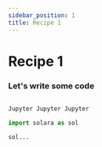 ```yaml
---
sidebar_position: 1
title: Recipe 1
---
```


# Recipe 1

### Let's write some code


```py

Jupyter Jupyter Jupyter

import solara as sol

sol...

```

